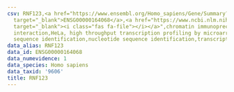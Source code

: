 ```yaml
---
csv: RNF123,<a href="https://www.ensembl.org/Homo_sapiens/Gene/Summary?db=core;g=ENSG00000164068"
  target="_blank">ENSG00000164068</a>,<a href="https://www.ncbi.nlm.nih.gov/pubmed/17216044"
  target="_blank"><i class="fas fa-file"></i></a>",chromatin immunoprecipitation assay,direct
  interaction,HeLa, high throughput transcription profiling by microarray,nucleotide
  sequence identification,nucleotide sequence identification,transcriptional regulation,
data_alias: RNF123
data_id: ENSG00000164068
data_numevidence: 1
data_species: Homo sapiens
data_taxid: '9606'
title: RNF123
---
```

